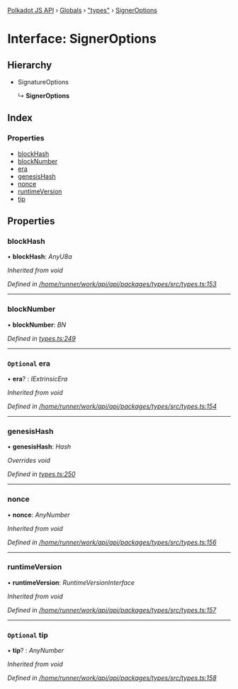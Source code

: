 [Polkadot JS API](../README.md) › [Globals](../globals.md) › ["types"](../modules/_types_.md) › [SignerOptions](_types_.signeroptions.md)

# Interface: SignerOptions

## Hierarchy

* SignatureOptions

  ↳ **SignerOptions**

## Index

### Properties

* [blockHash](_types_.signeroptions.md#blockhash)
* [blockNumber](_types_.signeroptions.md#blocknumber)
* [era](_types_.signeroptions.md#optional-era)
* [genesisHash](_types_.signeroptions.md#genesishash)
* [nonce](_types_.signeroptions.md#nonce)
* [runtimeVersion](_types_.signeroptions.md#runtimeversion)
* [tip](_types_.signeroptions.md#optional-tip)

## Properties

###  blockHash

• **blockHash**: *AnyU8a*

*Inherited from void*

*Defined in [/home/runner/work/api/api/packages/types/src/types.ts:153](https://github.com/polkadot-js/api/blob/7f39c573ce/packages/types/src/types.ts#L153)*

___

###  blockNumber

• **blockNumber**: *BN*

*Defined in [types.ts:249](https://github.com/polkadot-js/api/blob/7f39c573ce/packages/api/src/types.ts#L249)*

___

### `Optional` era

• **era**? : *IExtrinsicEra*

*Inherited from void*

*Defined in [/home/runner/work/api/api/packages/types/src/types.ts:154](https://github.com/polkadot-js/api/blob/7f39c573ce/packages/types/src/types.ts#L154)*

___

###  genesisHash

• **genesisHash**: *Hash*

*Overrides void*

*Defined in [types.ts:250](https://github.com/polkadot-js/api/blob/7f39c573ce/packages/api/src/types.ts#L250)*

___

###  nonce

• **nonce**: *AnyNumber*

*Inherited from void*

*Defined in [/home/runner/work/api/api/packages/types/src/types.ts:156](https://github.com/polkadot-js/api/blob/7f39c573ce/packages/types/src/types.ts#L156)*

___

###  runtimeVersion

• **runtimeVersion**: *RuntimeVersionInterface*

*Inherited from void*

*Defined in [/home/runner/work/api/api/packages/types/src/types.ts:157](https://github.com/polkadot-js/api/blob/7f39c573ce/packages/types/src/types.ts#L157)*

___

### `Optional` tip

• **tip**? : *AnyNumber*

*Inherited from void*

*Defined in [/home/runner/work/api/api/packages/types/src/types.ts:158](https://github.com/polkadot-js/api/blob/7f39c573ce/packages/types/src/types.ts#L158)*
